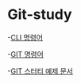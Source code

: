 # Git-study

-[CLI 명령어](lecture/cli.md)


-[GIT 명령어](lecture/git.md)


-[GIT 스터티 예제 문서](html/index.html)